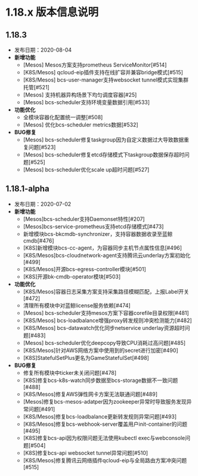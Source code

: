 # 1.18.x 版本信息说明

## 1.18.3

- 发布日期：2020-08-04
- **新增功能**
  * [Mesos] Mesos方案支持prometheus ServiceMonitor[#514]
  * [K8S/Mesos] qcloud-eip插件支持在线扩容并兼容bridge模式[#515]
  * [K8S/Mesos] bcs-user-manager支持websocket tunnel模式实现集群托管[#521]
  * [Mesos] 支持机器异构场景下均匀调度容器[#25]
  * [Mesos] bcs-scheduler支持环境变量数据引用[#533]
- **功能优化**
  * 全模块容器化配置统一调整[#508]
  * [Mesos] 优化bcs-scheduler metrics数据[#532]
- **BUG修复**
  * [Mesos] bcs-scheduler修复taskgroup因为自定义数据过大导致数据重复问题[#523]
  * [Mesos] bcs-scheduler修复etcd存储模式下taskgroup数据保存超时问题[#525]
  * [Mesos] bcs-scheduler优化scale up超时问题[#527]

## 1.18.1-alpha

- 发布日期：2020-07-02
- **新增功能**
  * [Mesos]bcs-scheduler支持Daemonset特性[#207]
  * [Mesos]bcs-service-prometheus支持etcd存储模式[#473]
  * 新增模块bcs-bkcmdb-synchronizer，支持容器数据收录至蓝鲸cmdb[#476]
  * [K8S]新增模块bcs-cc-agent，为容器同步主机节点属性信息[#496]
  * [K8S/Mesos]bcs-cloudnetwork-agent支持腾讯云underlay方案初始化[#499]
  * [K8S/Mesos]开源bcs-egress-controller模块[#501]
  * [K8S]开源bk-cmdb-operator模块[#503]
- **功能优化**
  * [K8S/Mesos]容器日志采集方案支持采集路径模糊匹配，上报Label开关[#472]
  * 清理所有模块中对蓝鲸license服务依赖[#474]
  * [Mesos] bcs-scheduler支持mesos方案下容器corefile目录权限[#481]
  * [K8S/Mesos] bcs-loadbalance增强proxy转发规则冲突检测能力[#482]
  * [K8S/Mesos] bcs-datawatch优化同步netservice underlay资源超时问题[#483]
  * [Mesos] bcs-scheduler优化deepcopy导致CPU消耗过高问题[#485]
  * [K8S/Mesos]针对AWS网络方案中使用到的secret进行加密[#490]
  * [K8S]StatefulSetPlus更名为GameStatefulSet[#498]
- **BUG修复**
  * 修复所有模块中ticker未关闭问题[#478]
  * [K8S]修复bcs-k8s-watch同步数据至bcs-storage数据不一致问题[#488]
  * [K8S/Mesos]修复AWS弹性网卡方案无法联通问题[#489]
  * [Mesos]修复bcs-mesos-adatper因为zookeeper异常时导致服务发现异常问题[#491]
  * [K8S/Mesos]修复bcs-loadbalance更新转发规则异常问题[#493]
  * [K8S/Mesos]修复bcs-webhook-server覆盖用户init-container的问题[#495]
  * [K8S]修复bcs-api因为权限问题无法使用kubectl exec与webconsole问题[#504]
  * [K8S]修复bcs-api websocket tunnel异常问题[#510]
  * [K8S/Mesos]修复腾讯云网络插件qcloud-eip与全局路由方案冲突问题[#515]

